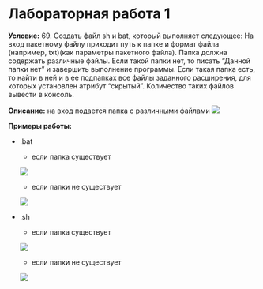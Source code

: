 # Лабораторная работа 1
**Условие:** 69. Создать файл sh и bat, который выполняет следующее: 
На вход пакетному файлу приходит путь к папке и формат файла (например, txt)(как параметры пакетного файла). Папка должна содержать различные файлы. Если такой папки нет, то писать “Данной папки нет” и завершить выполнение программы. Если такая папка есть, то найти в ней и в ее подпапках все файлы заданного расширения, для которых установлен атрибут “скрытый”. Количество таких файлов вывести в консоль.

**Описание:** на вход подается папка с различными файлами
![](https://i.ibb.co/TgPvkN2/123.png)

**Примеры работы:**
- .bat
    - если папка существует

    ![](https://i.ibb.co/P5BLSVk/xdfcghjkml.png)

    - если папки не существует
    
    ![](https://i.ibb.co/cFx10yp/dfgyuhio.png) 

- .sh
    - если папка существует

    ![](https://i.ibb.co/L5NMJjv/yu.png)

    - если папки не существует
    
    ![](https://i.ibb.co/ZzYgkX5/er.png)
